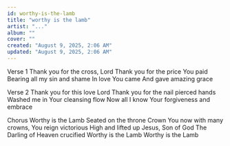 ```yaml
---
id: worthy-is-the-lamb
title: "worthy is the lamb"
artist: "..."
album: ""
cover: ""
created: "August 9, 2025, 2:06 AM"
updated: "August 9, 2025, 2:06 AM"
---
```


Verse 1
Thank you for the cross, Lord
Thank you for the price You paid
Bearing all my sin and shame
In love You came
And gave amazing grace

Verse 2
Thank you for this love Lord
Thank you for the nail pierced hands
Washed me in Your cleansing flow
Now all I know
Your forgiveness and embrace

Chorus
Worthy is the Lamb
Seated on the throne
Crown You now with many crowns, You reign victorious
High and lifted up
Jesus, Son of God
The Darling of Heaven crucified
Worthy is the Lamb
Worthy is the Lamb